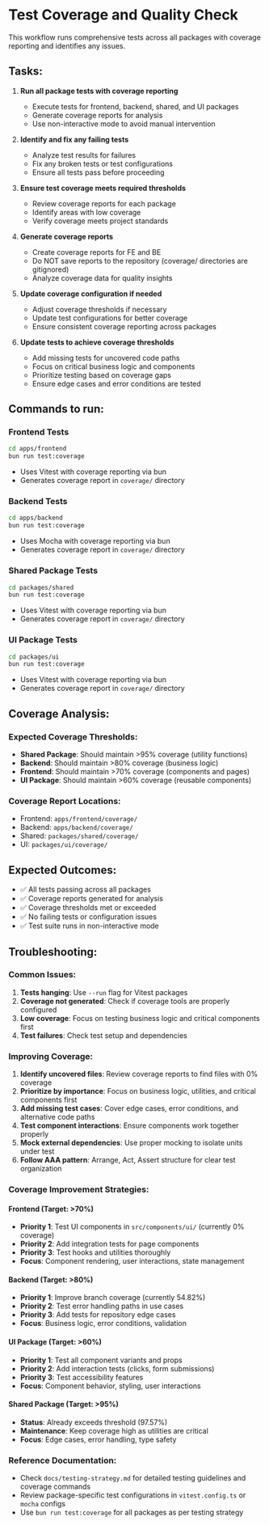 # Test Coverage and Quality Check

This workflow runs comprehensive tests across all packages with coverage reporting and identifies any issues.

## Tasks:

1. **Run all package tests with coverage reporting**
   - Execute tests for frontend, backend, shared, and UI packages
   - Generate coverage reports for analysis
   - Use non-interactive mode to avoid manual intervention

2. **Identify and fix any failing tests**
   - Analyze test results for failures
   - Fix any broken tests or test configurations
   - Ensure all tests pass before proceeding

3. **Ensure test coverage meets required thresholds**
   - Review coverage reports for each package
   - Identify areas with low coverage
   - Verify coverage meets project standards

4. **Generate coverage reports**
   - Create coverage reports for FE and BE
   - Do NOT save reports to the repository (coverage/ directories are gitignored)
   - Analyze coverage data for quality insights

5. **Update coverage configuration if needed**
   - Adjust coverage thresholds if necessary
   - Update test configurations for better coverage
   - Ensure consistent coverage reporting across packages

6. **Update tests to achieve coverage thresholds**
   - Add missing tests for uncovered code paths
   - Focus on critical business logic and components
   - Prioritize testing based on coverage gaps
   - Ensure edge cases and error conditions are tested

## Commands to run:

### Frontend Tests

```bash
cd apps/frontend
bun run test:coverage
```

- Uses Vitest with coverage reporting via bun
- Generates coverage report in `coverage/` directory

### Backend Tests

```bash
cd apps/backend
bun run test:coverage
```

- Uses Mocha with coverage reporting via bun
- Generates coverage report in `coverage/` directory

### Shared Package Tests

```bash
cd packages/shared
bun run test:coverage
```

- Uses Vitest with coverage reporting via bun
- Generates coverage report in `coverage/` directory

### UI Package Tests

```bash
cd packages/ui
bun run test:coverage
```

- Uses Vitest with coverage reporting via bun
- Generates coverage report in `coverage/` directory

## Coverage Analysis:

### Expected Coverage Thresholds:

- **Shared Package**: Should maintain >95% coverage (utility functions)
- **Backend**: Should maintain >80% coverage (business logic)
- **Frontend**: Should maintain >70% coverage (components and pages)
- **UI Package**: Should maintain >60% coverage (reusable components)

### Coverage Report Locations:

- Frontend: `apps/frontend/coverage/`
- Backend: `apps/backend/coverage/`
- Shared: `packages/shared/coverage/`
- UI: `packages/ui/coverage/`

## Expected Outcomes:

- ✅ All tests passing across all packages
- ✅ Coverage reports generated for analysis
- ✅ Coverage thresholds met or exceeded
- ✅ No failing tests or configuration issues
- ✅ Test suite runs in non-interactive mode

## Troubleshooting:

### Common Issues:

1. **Tests hanging**: Use `--run` flag for Vitest packages
2. **Coverage not generated**: Check if coverage tools are properly configured
3. **Low coverage**: Focus on testing business logic and critical components first
4. **Test failures**: Check test setup and dependencies

### Improving Coverage:

1. **Identify uncovered files**: Review coverage reports to find files with 0% coverage
2. **Prioritize by importance**: Focus on business logic, utilities, and critical components first
3. **Add missing test cases**: Cover edge cases, error conditions, and alternative code paths
4. **Test component interactions**: Ensure components work together properly
5. **Mock external dependencies**: Use proper mocking to isolate units under test
6. **Follow AAA pattern**: Arrange, Act, Assert structure for clear test organization

### Coverage Improvement Strategies:

#### Frontend (Target: >70%)

- **Priority 1**: Test UI components in `src/components/ui/` (currently 0% coverage)
- **Priority 2**: Add integration tests for page components
- **Priority 3**: Test hooks and utilities thoroughly
- **Focus**: Component rendering, user interactions, state management

#### Backend (Target: >80%)

- **Priority 1**: Improve branch coverage (currently 54.82%)
- **Priority 2**: Test error handling paths in use cases
- **Priority 3**: Add tests for repository edge cases
- **Focus**: Business logic, error conditions, validation

#### UI Package (Target: >60%)

- **Priority 1**: Test all component variants and props
- **Priority 2**: Add interaction tests (clicks, form submissions)
- **Priority 3**: Test accessibility features
- **Focus**: Component behavior, styling, user interactions

#### Shared Package (Target: >95%)

- **Status**: Already exceeds threshold (97.57%)
- **Maintenance**: Keep coverage high as utilities are critical
- **Focus**: Edge cases, error handling, type safety

### Reference Documentation:

- Check `docs/testing-strategy.md` for detailed testing guidelines and coverage commands
- Review package-specific test configurations in `vitest.config.ts` or `mocha` configs
- Use `bun run test:coverage` for all packages as per testing strategy